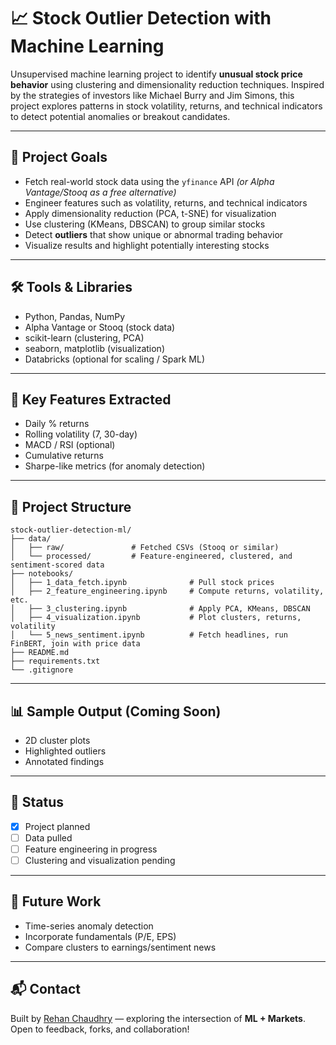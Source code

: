# 📈 Stock Outlier Detection with Machine Learning

Unsupervised machine learning project to identify **unusual stock price behavior** using clustering and dimensionality reduction techniques. Inspired by the strategies of investors like Michael Burry and Jim Simons, this project explores patterns in stock volatility, returns, and technical indicators to detect potential anomalies or breakout candidates.

---

## 🚀 Project Goals

- Fetch real-world stock data using the `yfinance` API *(or Alpha Vantage/Stooq as a free alternative)*
- Engineer features such as volatility, returns, and technical indicators
- Apply dimensionality reduction (PCA, t-SNE) for visualization
- Use clustering (KMeans, DBSCAN) to group similar stocks
- Detect **outliers** that show unique or abnormal trading behavior
- Visualize results and highlight potentially interesting stocks

---

## 🛠️ Tools & Libraries

- Python, Pandas, NumPy
- Alpha Vantage or Stooq (stock data)
- scikit-learn (clustering, PCA)
- seaborn, matplotlib (visualization)
- Databricks (optional for scaling / Spark ML)

---

## 🧠 Key Features Extracted

- Daily % returns
- Rolling volatility (7, 30-day)
- MACD / RSI (optional)
- Cumulative returns
- Sharpe-like metrics (for anomaly detection)

---

## 📁 Project Structure

```
stock-outlier-detection-ml/
├── data/
│   ├── raw/               # Fetched CSVs (Stooq or similar)
│   └── processed/         # Feature-engineered, clustered, and sentiment-scored data
├── notebooks/
│   ├── 1_data_fetch.ipynb              # Pull stock prices
│   ├── 2_feature_engineering.ipynb     # Compute returns, volatility, etc.
│   ├── 3_clustering.ipynb              # Apply PCA, KMeans, DBSCAN
│   ├── 4_visualization.ipynb           # Plot clusters, returns, volatility
│   └── 5_news_sentiment.ipynb          # Fetch headlines, run FinBERT, join with price data
├── README.md
├── requirements.txt
└── .gitignore

```

---

## 📊 Sample Output (Coming Soon)

- 2D cluster plots
- Highlighted outliers
- Annotated findings

---

## 📌 Status

- [x] Project planned  
- [ ] Data pulled  
- [ ] Feature engineering in progress  
- [ ] Clustering and visualization pending

---

## 🧠 Future Work

- Time-series anomaly detection
- Incorporate fundamentals (P/E, EPS)
- Compare clusters to earnings/sentiment news

---

## 📬 Contact

Built by [Rehan Chaudhry](https://github.com/rehansc) — exploring the intersection of **ML + Markets**.  
Open to feedback, forks, and collaboration!
